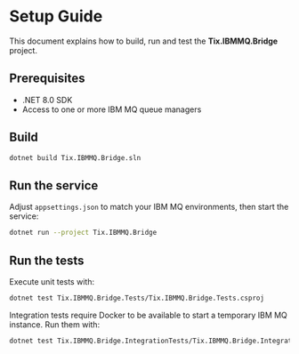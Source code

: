 # Setup Guide

This document explains how to build, run and test the **Tix.IBMMQ.Bridge** project.

## Prerequisites

- .NET 8.0 SDK
- Access to one or more IBM MQ queue managers

## Build

```bash
dotnet build Tix.IBMMQ.Bridge.sln
```

## Run the service

Adjust `appsettings.json` to match your IBM MQ environments, then start the service:

```bash
dotnet run --project Tix.IBMMQ.Bridge
```

## Run the tests

Execute unit tests with:

```bash
dotnet test Tix.IBMMQ.Bridge.Tests/Tix.IBMMQ.Bridge.Tests.csproj
```

Integration tests require Docker to be available to start a temporary IBM MQ
instance. Run them with:

```bash
dotnet test Tix.IBMMQ.Bridge.IntegrationTests/Tix.IBMMQ.Bridge.IntegrationTests.csproj
```
